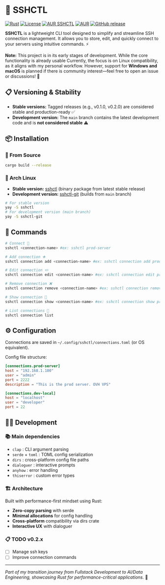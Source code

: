 # 🔐 SSHCTL
[![Rust](https://img.shields.io/badge/rust-%23000000.svg?style=for-the-badge&logo=rust&logoColor=white)](https://www.rust-lang.org/)
[![License](https://img.shields.io/badge/License-MIT-yellow.svg?style=for-the-badge)](https://opensource.org/licenses/MIT)
[![AUR SSHCTL](https://img.shields.io/aur/version/sshctl?style=for-the-badge&logo=arch-linux)](https://aur.archlinux.org/packages/sshctl)
[![AUR](https://img.shields.io/aur/version/sshctl-git?style=for-the-badge&logo=arch-linux&label=aur%20git)](https://aur.archlinux.org/packages/sshctl-git)
[![GitHub release](https://img.shields.io/github/release/AndreLeclercq/sshctl.svg?style=for-the-badge)](https://github.com/AndreLeclercq/sshctl/releases)

**SSHCTL** is a lightweight CLI tool designed to simplify and streamline SSH connection management. It allows you to store, edit, and quickly connect to your servers using intuitive commands. ⚡

**Note:** This project is in its early stages of development. While the core functionality is already usable Currently, the focus is on Linux compatibility, as it aligns with my personal workflow. However, support for **Windows and macOS** is planned if there is community interest—feel free to open an issue or discussions! 💬

## 📋 Versioning & Stability
- **Stable versions:** Tagged releases (e.g., v0.1.0, v0.2.0) are considered stable and production-ready ✅
- **Development version:** The `main` branch contains the latest development code and is **not considered stable** ⚠️

## 📦 Installation
### 🔧 From Source
```bash
cargo build --release
```
### 🐧 Arch Linux
- **Stable version:** [sshctl](https://aur.archlinux.org/packages/sshctl) (binary package from latest stable release)
- **Development version:** [sshctl-git](https://aur.archlinux.org/packages/sshctl-git) (builds from `main` branch)
```bash
# For stable version
yay -S sshctl
# For development version (main branch)
yay -S sshctl-git
```

## 🚀 Commands
```bash
# Connect 🔌
sshctl <connection-name> #ex: sshctl prod-server

# Add connection ➕
sshctl connection add <connection-name> #ex: sshctl connection add prod-server 

# Edit connection ✏️
sshctl connection edit <connection-name> #ex: sshctl connection edit prod-server

# Remove connection ❌
sshctl connection remove <connection-name> #ex: sshctl connection remove prod-server

# Show connection 👀
sshctl connection show <connection-name> #ex: sshctl connection show prod-server

# List connections 📝
sshctl connection list
```

## ⚙️ Configuration
Connections are saved in `~/.config/sshctl/connections.toml` (or OS equivalent).

Config file structure:
```toml
[connections.prod-server]
host = "192.168.1.100"
user = "admin"
port = 2222
description = "This is the prod server. OVH VPS"

[connections.dev-local]
host = "localhost"
user = "developer"
port = 22
```

## 👨‍💻 Development
### 📚 Main dependencies
- `clap` : CLI argument parsing
- `serde` + `toml` : TOML config serialization
- `dirs` : cross-platform config file paths
- `dialoguer` : interactive prompts
- `anyhow` : error handling
- `thiserror` : custom error types

### 🏗️ Architecture
Built with performance-first mindset using Rust:
- **Zero-copy parsing** with serde
- **Minimal allocations** for config handling
- **Cross-platform** compatibility via dirs crate
- **Interactive UX** with dialoguer

### 📋 TODO v0.2.x
- [ ] Manage ssh keys
- [ ] Improve connection commands

---
*Part of my transition journey from Fullstack Development to AI/Data Engineering, showcasing Rust for performance-critical applications.* 🚀
